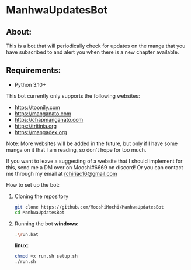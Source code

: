 # ManhwaUpdatesBot

## About:

This is a bot that will periodically check for updates on the manga that you have subscribed to and alert you when there is a new chapter available.

## Requirements:

- Python 3.10+

This bot currently only supports the following websites:

- https://toonily.com
- https://manganato.com
- https://chapmanganato.com
- https://tritinia.org
- https://mangadex.org

Note: More websites will be added in the future, but only if I have some manga on it that I am reading, so don't hope for too much.

If you want to leave a suggesting of a website that I should implement for this, send me a DM over on Mooshi#6669 on discord!
Or you can contact me through my email at rchiriac16@gmail.com

How to set up the bot:

1. Cloning the repository

   ```bash
   git clone https://github.com/MooshiMochi/ManhwaUpdatesBot
   cd ManhwaUpdatesBot
   ```

2. Running the bot
   **windows:**

   ```bash
   .\run.bat
   ```

   **linux:**

   ```bash
   chmod +x run.sh setup.sh
   ./run.sh
   ```
